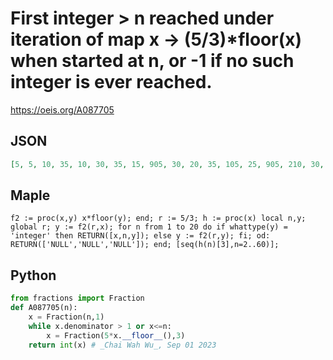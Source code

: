 # First integer \> n reached under iteration of map x \-\> \(5/3\)\*floor\(x\) when started at n, or \-1 if no such integer is ever reached\.
https://oeis.org/A087705
## JSON
```JSON
[5, 5, 10, 35, 10, 30, 35, 15, 905, 30, 20, 35, 105, 25, 905, 210, 30, 85, 55, 35, 60, 105, 40, 2410, 905, 45, 210, 80, 50, 85, 405, 55, 155, 160, 60, 280, 105, 65, 110, 2410, 70, 905, 335, 75, 210, 130, 80, 135, 230, 85, 660, 405, 90, 1160, 155, 95, 160, 2085, 100]
```
## Maple
```Maple
f2 := proc(x,y) x*floor(y); end; r := 5/3; h := proc(x) local n,y; global r; y := f2(r,x); for n from 1 to 20 do if whattype(y) = 'integer' then RETURN([x,n,y]); else y := f2(r,y); fi; od: RETURN(['NULL','NULL','NULL']); end; [seq(h(n)[3],n=2..60)];
```
## Python
```Python
from fractions import Fraction
def A087705(n):
    x = Fraction(n,1)
    while x.denominator > 1 or x<=n:
        x = Fraction(5*x.__floor__(),3)
    return int(x) # _Chai Wah Wu_, Sep 01 2023
```
